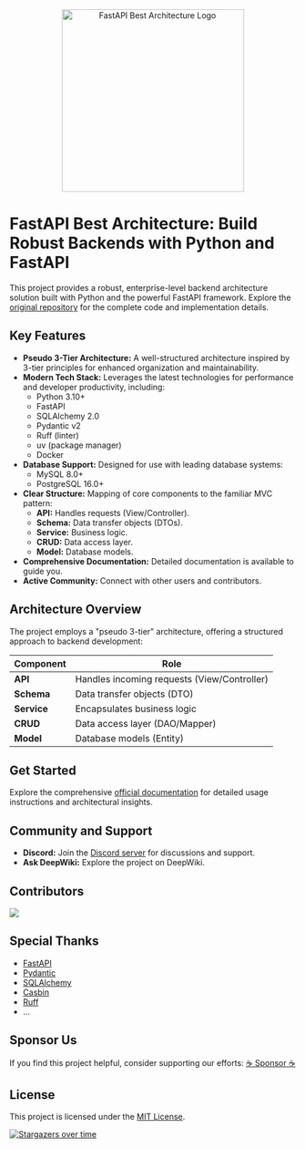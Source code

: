 <div align="center">
  <img alt="FastAPI Best Architecture Logo" width="320" src="https://wu-clan.github.io/picx-images-hosting/logo/fba.png">
</div>

# FastAPI Best Architecture: Build Robust Backends with Python and FastAPI

This project provides a robust, enterprise-level backend architecture solution built with Python and the powerful FastAPI framework.  Explore the [original repository](https://github.com/fastapi-practices/fastapi_best_architecture) for the complete code and implementation details.

## Key Features

*   **Pseudo 3-Tier Architecture:**  A well-structured architecture inspired by 3-tier principles for enhanced organization and maintainability.
*   **Modern Tech Stack:** Leverages the latest technologies for performance and developer productivity, including:
    *   Python 3.10+
    *   FastAPI
    *   SQLAlchemy 2.0
    *   Pydantic v2
    *   Ruff (linter)
    *   uv (package manager)
    *   Docker
*   **Database Support:** Designed for use with leading database systems:
    *   MySQL 8.0+
    *   PostgreSQL 16.0+
*   **Clear Structure:**  Mapping of core components to the familiar MVC pattern:
    *   **API:**  Handles requests (View/Controller).
    *   **Schema:**  Data transfer objects (DTOs).
    *   **Service:**  Business logic.
    *   **CRUD:** Data access layer.
    *   **Model:**  Database models.
*   **Comprehensive Documentation:**  Detailed documentation is available to guide you.
*   **Active Community:**  Connect with other users and contributors.

## Architecture Overview

The project employs a "pseudo 3-tier" architecture, offering a structured approach to backend development:

| Component         | Role                                       |
|-------------------|--------------------------------------------|
| **API**           | Handles incoming requests (View/Controller) |
| **Schema**        | Data transfer objects (DTO)                |
| **Service**       | Encapsulates business logic                  |
| **CRUD**          | Data access layer (DAO/Mapper)               |
| **Model**         | Database models (Entity)                    |

## Get Started

Explore the comprehensive [official documentation](https://fastapi-practices.github.io/fastapi_best_architecture_docs/) for detailed usage instructions and architectural insights.

## Community and Support

*   **Discord:**  Join the [Discord server](https://discord.com/invite/yNN3wTbVAC) for discussions and support.
*   **Ask DeepWiki:**  Explore the project on DeepWiki.

## Contributors

<a href="https://github.com/fastapi-practices/fastapi_best_architecture/graphs/contributors">
  <img src="https://contrib.rocks/image?repo=fastapi-practices/fastapi_best_architecture"/>
</a>

## Special Thanks

*   [FastAPI](https://fastapi.tiangolo.com/)
*   [Pydantic](https://docs.pydantic.dev/latest/)
*   [SQLAlchemy](https://docs.sqlalchemy.org/en/20/)
*   [Casbin](https://casbin.org/zh/)
*   [Ruff](https://beta.ruff.rs/docs/)
*   ...

## Sponsor Us

If you find this project helpful, consider supporting our efforts: [:coffee: Sponsor :coffee:](https://wu-clan.github.io/sponsor/)

## License

This project is licensed under the [MIT License](https://github.com/fastapi-practices/fastapi_best_architecture/blob/master/LICENSE).

[![Stargazers over time](https://starchart.cc/fastapi-practices/fastapi_best_architecture.svg?variant=adaptive)](https://starchart.cc/fastapi-practices/fastapi_best_architecture)